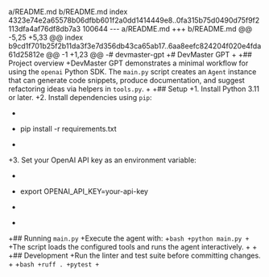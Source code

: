 a/README.md b/README.md
index 4323e74e2a65578b06dfbb601f2a0dd1414449e8..0fa315b75d0490d75f9f2113dfa4af76df8db7a3 100644
--- a/README.md
+++ b/README.md
@@ -5,25 +5,33 @@ index b9cd1f701b25f2b11da3f3e7d356db43ca65ab17..6aa8eefc824204f020e4fda61d25812e
 @@ -1 +1,23 @@
 -# devmaster-gpt
 +# DevMaster GPT
 +
 +## Project overview
 +DevMaster GPT demonstrates a minimal workflow for using the `openai` Python SDK. The `main.py` script creates an `Agent` instance that can generate code snippets, produce documentation, and suggest refactoring ideas via helpers in `tools.py`.
 +
 +## Setup
 +1. Install Python 3.11 or later.
 +2. Install dependencies using `pip`:
 +   ```bash
 +   pip install -r requirements.txt
 +   ```
 +3. Set your OpenAI API key as an environment variable:
 +   ```bash
 +   export OPENAI_API_KEY=your-api-key
 +   ```
 +
 +## Running `main.py`
 +Execute the agent with:
 +```bash
 +python main.py
 +```
 +The script loads the configured tools and runs the agent interactively.
 +
+
+## Development
+Run the linter and test suite before committing changes.
+
+```bash
+ruff .
+pytest
+```
